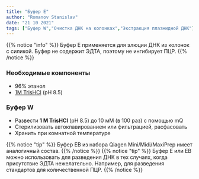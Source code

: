 ```yaml
---
title: "Буфер E"
author: "Romanov Stanislav"
date: "21 10 2021"
tags: ["Буфер W","Очистка ДНК на колонках","Экстракция плазмидной ДНК"]
---
```


{{% notice "info" %}}
Буфер E применяется для элюции ДНК из колонок с силикой. Буфер не содержит ЭДТА, поэтому не ингибирует ПЦР.
{{% /notice %}}

### Необходимые компоненты

-   96% этанол
-   [1М TrisHCl](/labreagents/buffers/tris) (pH 8.5)

### Буфер W

-   Развести **1 M TrisHCl** (pH 8.5) до 10 мМ (в 100 раз) с помощью mQ
-   Стерилизовать автоклавированием или фильтрацией, расфасовать
-   Хранить при комнатной температуре

{{% notice "tip" %}}
Буфер EB из набора Qiagen Mini/Midi/MaxiPrep имеет аналогичный состав.
{{% /notice %}}
{{% notice "tip" %}}
Буфер E или EB можно использовать для разведения ДНК в тех случаях, когда присутствие ЭДТА нежелательно. Например, для разведения стандартов для количественной ПЦР.
{{% /notice %}}
